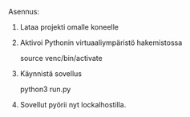 Asennus: 

1. Lataa projekti omalle koneelle
2. Aktivoi Pythonin virtuaaliympäristö hakemistossa

    source venc/bin/activate

3. Käynnistä sovellus

    python3 run.py

4. Sovellut pyörii nyt lockalhostilla. 
